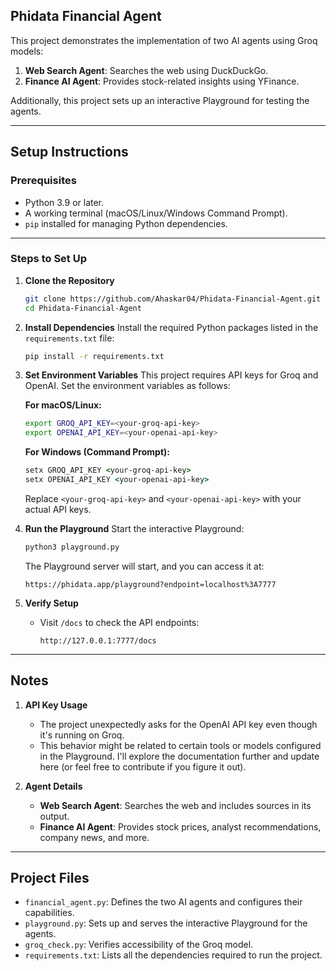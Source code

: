 ## **Phidata Financial Agent**

This project demonstrates the implementation of two AI agents using Groq models:
1. **Web Search Agent**: Searches the web using DuckDuckGo.
2. **Finance AI Agent**: Provides stock-related insights using YFinance.

Additionally, this project sets up an interactive Playground for testing the agents.

---

## **Setup Instructions**

### **Prerequisites**
- Python 3.9 or later.
- A working terminal (macOS/Linux/Windows Command Prompt).
- `pip` installed for managing Python dependencies.

---

### **Steps to Set Up**

1. **Clone the Repository**
   ```bash
   git clone https://github.com/Ahaskar04/Phidata-Financial-Agent.git
   cd Phidata-Financial-Agent
   ```

2. **Install Dependencies**
   Install the required Python packages listed in the `requirements.txt` file:
   ```bash
   pip install -r requirements.txt
   ```

3. **Set Environment Variables**
   This project requires API keys for Groq and OpenAI. Set the environment variables as follows:

   **For macOS/Linux:**
   ```bash
   export GROQ_API_KEY=<your-groq-api-key>
   export OPENAI_API_KEY=<your-openai-api-key>
   ```

   **For Windows (Command Prompt):**
   ```cmd
   setx GROQ_API_KEY <your-groq-api-key>
   setx OPENAI_API_KEY <your-openai-api-key>
   ```

   Replace `<your-groq-api-key>` and `<your-openai-api-key>` with your actual API keys.

4. **Run the Playground**
   Start the interactive Playground:
   ```bash
   python3 playground.py
   ```
   The Playground server will start, and you can access it at:
   ```
   https://phidata.app/playground?endpoint=localhost%3A7777
   ```

5. **Verify Setup**
   - Visit `/docs` to check the API endpoints:
     ```
     http://127.0.0.1:7777/docs
     ```

---

## **Notes**

1. **API Key Usage**
   - The project unexpectedly asks for the OpenAI API key even though it's running on Groq. 
   - This behavior might be related to certain tools or models configured in the Playground. I'll explore the documentation further and update here (or feel free to contribute if you figure it out).

2. **Agent Details**
   - **Web Search Agent**: Searches the web and includes sources in its output.
   - **Finance AI Agent**: Provides stock prices, analyst recommendations, company news, and more.

---

## **Project Files**

- `financial_agent.py`: Defines the two AI agents and configures their capabilities.
- `playground.py`: Sets up and serves the interactive Playground for the agents.
- `groq_check.py`: Verifies accessibility of the Groq model.
- `requirements.txt`: Lists all the dependencies required to run the project.
